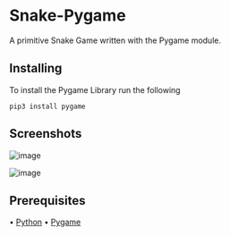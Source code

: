 # Snake-Pygame
A primitive Snake Game written with the Pygame module.

## Installing
To install the Pygame Library run the following
```
pip3 install pygame
```
## Screenshots
![image](https://github.com/potatoSalad21/Snake-Pygame/assets/114908676/72485b3c-9849-406d-8c81-2be6adbd73c9)

![image](https://github.com/potatoSalad21/Snake-Pygame/assets/114908676/c8b39306-168d-46e5-9dad-64c6a68d42e9)

## Prerequisites
• [Python](https://www.python.org)
• [Pygame](https://www.pygame.org/wiki/GettingStarted)
